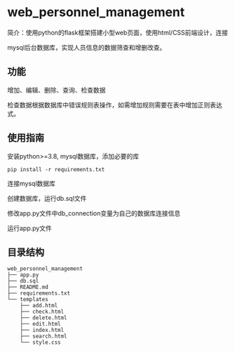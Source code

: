 # web_personnel_management

简介：使用python的flask框架搭建小型web页面，使用html/CSS前端设计，连接

mysql后台数据库，实现人员信息的数据筛查和增删改查。

## 功能

增加、编辑、删除、查询、检查数据

检查数据根据数据库中错误规则表操作，如需增加规则需要在表中增加正则表达式。

## 使用指南

安装python>=3.8, mysql数据库，添加必要的库

```
pip install -r requirements.txt
```
连接mysql数据库

创建数据库，运行db.sql文件

修改app.py文件中db_connection变量为自己的数据库连接信息

运行app.py文件


## 目录结构

```
web_personnel_management
├── app.py
├── db.sql
├── README.md
├── requirements.txt
└── templates
    ├── add.html
    ├── check.html
    ├── delete.html
    ├── edit.html
    ├── index.html
    ├── search.html
    └── style.css
```

